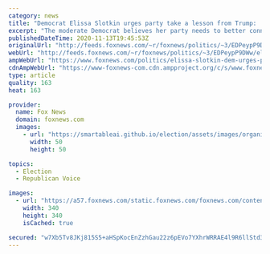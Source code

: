 ```yaml
---
category: news
title: "Democrat Elissa Slotkin urges party take a lesson from Trump: 'He doesn't talk down to anybody'"
excerpt: "The moderate Democrat believes her party needs to better connect with voters after losing seats in the House"
publishedDateTime: 2020-11-13T19:45:53Z
originalUrl: "http://feeds.foxnews.com/~r/foxnews/politics/~3/EDPeypP9DWw/elissa-slotkin-dem-urges-party-act-more-like-trump"
webUrl: "http://feeds.foxnews.com/~r/foxnews/politics/~3/EDPeypP9DWw/elissa-slotkin-dem-urges-party-act-more-like-trump"
ampWebUrl: "https://www.foxnews.com/politics/elissa-slotkin-dem-urges-party-act-more-like-trump.amp"
cdnAmpWebUrl: "https://www-foxnews-com.cdn.ampproject.org/c/s/www.foxnews.com/politics/elissa-slotkin-dem-urges-party-act-more-like-trump.amp"
type: article
quality: 163
heat: 163

provider:
  name: Fox News
  domain: foxnews.com
  images:
    - url: "https://smartableai.github.io/election/assets/images/organizations/foxnews.com-50x50.jpg"
      width: 50
      height: 50

topics:
  - Election
  - Republican Voice

images:
  - url: "https://a57.foxnews.com/static.foxnews.com/foxnews.com/content/uploads/2020/11/340/340/Flood-pic.jpg?ve=1&tl=1"
    width: 340
    height: 340
    isCached: true

secured: "w7Xb5Tv8JKj815S5+aHSpKocEnZzhGau22z6pEVo7YXhrWRRAE4l9R6llStd3lpF2hf3tH03luw1yZd0v//CQE8k6yZ7T8fRN002+ToVfHQikotnIGxiNssUEdl2WWMnFIhzqhlvKa+7Uz+R6CDQDIIvXGFOTzruZjvkxHn5fd51wDpVx2bdd7JHHPM3iGBz/CLMZnpnkp//NH8RRL+uiiiJkvARdRShuYo/8QVkYsElcna7vXrWiwF5N6fNzZjpJPFrjfaQI65+fvdD/lk7VwWfM/84wg5bWky9j8mHfFnbppkF8Z1RDXwxyhqsyzYB6uNrZ5BgqGLz6WlfCNV7AX5ZtcsOGP7EOBOBUPDsPVU=;B+ikrY3N3ZfMajldxEnfWA=="
---
```


